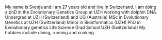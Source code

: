 My name is Svenja and I am 27 years old and live in Switzerland. I am doing a phD in the Evolutionary Genetics Group at UZH working with dolphin DNA.
Undergrad at UZH (Switzerland) and UQ (Australia)
MSc in Evolutionary Genetics at UZH (Switzerland)
Minor in Bioinformatics (UZH)
PhD in Evolutionary genetics Life Science Grad School UZH (Switzerland) 
My hobbies include diving, running and cooking 
